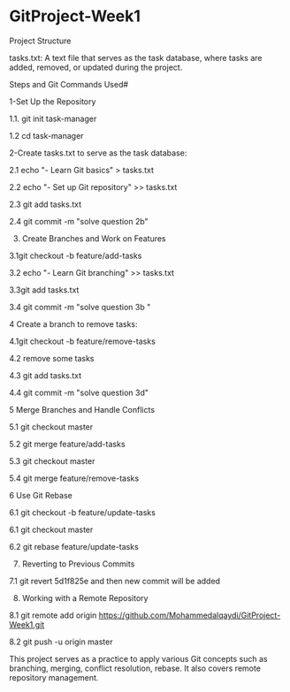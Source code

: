 # GitProject-Week1

Project Structure

tasks.txt: A text file that serves as the task database, where tasks are added, removed, or updated during the project.

Steps and Git Commands Used#

1-Set Up the Repository

1.1. git init task-manager

1.2 cd task-manager

2-Create tasks.txt to serve as the task database:

2.1 echo "- Learn Git basics" > tasks.txt

2.2 echo "- Set up Git repository" >> tasks.txt

2.3 git add tasks.txt

2.4 git commit -m "solve question 2b"

3. Create Branches and Work on Features
   
3.1git checkout -b feature/add-tasks

3.2 echo "- Learn Git branching" >> tasks.txt

3.3git add tasks.txt

3.4 git commit -m "solve question 3b "

4 Create a branch to remove tasks:

4.1git checkout -b feature/remove-tasks

4.2 remove some tasks

4.3 git add tasks.txt

4.4 git commit -m "solve question 3d"

5 Merge Branches and Handle Conflicts

5.1 git checkout master

5.2 git merge feature/add-tasks

5.3 git checkout master

5.4 git merge feature/remove-tasks

6 Use Git Rebase

6.1 git checkout -b feature/update-tasks

6.1 git checkout master

6.2 git rebase feature/update-tasks

7. Reverting to Previous Commits
   
7.1 git revert 5d1f825e and then new commit will be added

8. Working with a Remote Repository
   
8.1 git remote add origin <https://github.com/Mohammedalqaydi/GitProject-Week1.git>
   
8.2 git push -u origin master

This project serves as a practice to apply various Git concepts such as branching, merging, conflict resolution, rebase. It also covers remote repository management.





